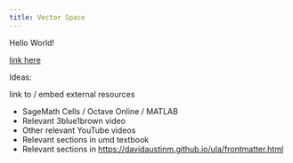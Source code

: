 ```yaml
---
title: Vector Space
---
```


Hello World!


[link here](span.md#AFD)


Ideas:

link to / embed external resources
- SageMath Cells / Octave Online / MATLAB
- Relevant 3blue1brown video
- Other relevant YouTube videos
- Relevant sections in umd textbook 
- Relevant sections in https://davidaustinm.github.io/ula/frontmatter.html
